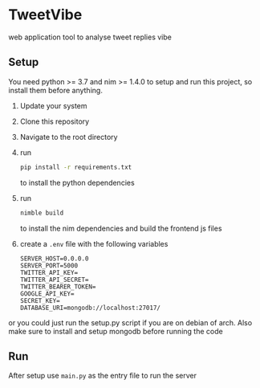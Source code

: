 # TweetVibe

web application tool to analyse tweet replies vibe

## Setup

You need python >= 3.7 and nim >= 1.4.0 to setup and run this project, so install them before anything.

1. Update your system
2. Clone this repository
3. Navigate to the root directory
4. run

   ```bash
   pip install -r requirements.txt
   ```

   to install the python dependencies
5. run

   ```bash
   nimble build
   ```

   to install the nim dependencies and build the frontend js files
6. create a `.env` file with the following variables

   ```env
   SERVER_HOST=0.0.0.0
   SERVER_PORT=5000
   TWITTER_API_KEY=
   TWITTER_API_SECRET=
   TWITTER_BEARER_TOKEN=
   GOOGLE_API_KEY=
   SECRET_KEY=
   DATABASE_URI=mongodb://localhost:27017/
   ```

or you could just run the setup.py script if you are on debian of arch. Also make sure to install and setup mongodb before running the code

## Run

After setup use `main.py` as the entry file to run the server
